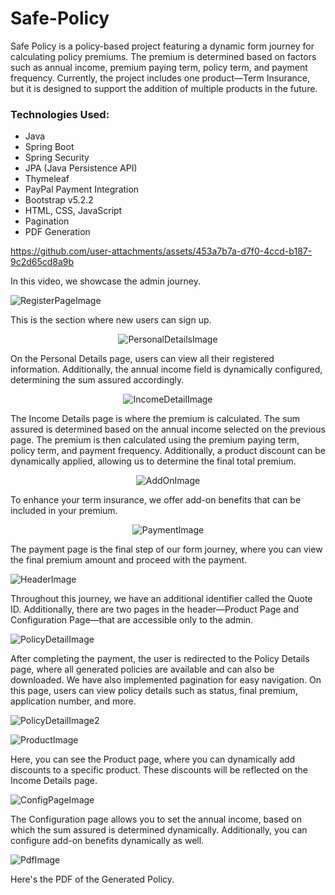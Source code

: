 # Safe-Policy

Safe Policy is a policy-based project featuring a dynamic form journey for calculating policy premiums. The premium is determined based on factors such as annual income, premium paying term, policy term, and payment frequency. Currently, the project includes one product—Term Insurance, but it is designed to support the addition of multiple products in the future.

### Technologies Used:
- Java  
- Spring Boot  
- Spring Security  
- JPA (Java Persistence API)  
- Thymeleaf  
- PayPal Payment Integration  
- Bootstrap v5.2.2  
- HTML, CSS, JavaScript  
- Pagination  
- PDF Generation
  
https://github.com/user-attachments/assets/453a7b7a-d7f0-4ccd-b187-9c2d65cd8a9b

In this video, we showcase the admin journey.

![RegisterPageImage](https://github.com/user-attachments/assets/1e9c249c-e163-477e-bec1-b7951dc0f8ec)

This is the section where new users can sign up.

<p align="center">
  <img src="https://github.com/user-attachments/assets/a00b66f0-eabd-493b-98e8-23581bfb2cbd" alt="PersonalDetailsImage">
</p>

On the Personal Details page, users can view all their registered information. Additionally, the annual income field is dynamically configured, determining the sum assured accordingly.

<p align="center">
  <img src="https://github.com/user-attachments/assets/2a17912a-43df-42a9-8651-a697159dda91" alt="IncomeDetailImage">
</p>

The Income Details page is where the premium is calculated. The sum assured is determined based on the annual income selected on the previous page. The premium is then calculated using the premium paying term, policy term, and payment frequency. Additionally, a product discount can be dynamically applied, allowing us to determine the final total premium.

<p align="center">
  <img src="https://github.com/user-attachments/assets/5b58be45-c2f7-4a5e-9854-b3c4f1f4fcf8" alt="AddOnImage">
</p>

To enhance your term insurance, we offer add-on benefits that can be included in your premium.

<p align="center">
  <img src="https://github.com/user-attachments/assets/d2e27058-44ab-497f-afef-ecad44725e89" alt="PaymentImage">
</p>

The payment page is the final step of our form journey, where you can view the final premium amount and proceed with the payment.

![HeaderImage](https://github.com/user-attachments/assets/da1fc6cb-64c5-451e-9d1e-673b650d48a5)

Throughout this journey, we have an additional identifier called the Quote ID. Additionally, there are two pages in the header—Product Page and Configuration Page—that are accessible only to the admin.

![PolicyDetailImage](https://github.com/user-attachments/assets/d2f04b33-3ed9-4020-b6c1-3570d3057f76)

After completing the payment, the user is redirected to the Policy Details page, where all generated policies are available and can also be downloaded. We have also implemented pagination for easy navigation. On this page, users can view policy details such as status, final premium, application number, and more.

![PolicyDetailImage2](https://github.com/user-attachments/assets/62857462-fc3e-4639-b8aa-5ed32adccb5e)


![ProductImage](https://github.com/user-attachments/assets/0470eae5-e19b-4fe2-9ed5-976322fca5e5)

Here, you can see the Product page, where you can dynamically add discounts to a specific product. These discounts will be reflected on the Income Details page.

![ConfigPageImage](https://github.com/user-attachments/assets/00c38cc5-9872-4cc5-8974-f4ce7e181eaf)

The Configuration page allows you to set the annual income, based on which the sum assured is determined dynamically. Additionally, you can configure add-on benefits dynamically as well.

![PdfImage](https://github.com/user-attachments/assets/0a99d33e-4729-4e63-b914-d8c86e34cef4)

Here's the PDF of the Generated Policy.
